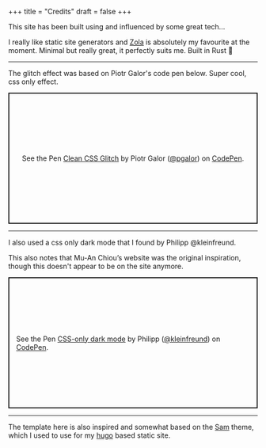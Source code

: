 +++
title = "Credits"
draft = false
+++

This site has been built using and influenced by some great tech...

I really like static site generators and [Zola](https://www.getzola.org/) is absolutely my favourite at the moment. Minimal but really great, it perfectly suits me. Built in Rust 🤘

___

The glitch effect was based on Piotr Galor's code pen below. Super cool, css only effect.

<p class="codepen" data-height="265" data-theme-id="dark" data-default-tab="css,result" data-user="pgalor" data-slug-hash="OeRWJQ" style="height: 265px; box-sizing: border-box; display: flex; align-items: center; justify-content: center; border: 2px solid; margin: 1em 0; padding: 1em;" data-pen-title="Clean CSS Glitch">
  <span>See the Pen <a href="https://codepen.io/pgalor/pen/OeRWJQ">
  Clean CSS Glitch</a> by Piotr Galor (<a href="https://codepen.io/pgalor">@pgalor</a>)
  on <a href="https://codepen.io">CodePen</a>.</span>
</p>
<script async src="https://cpwebassets.codepen.io/assets/embed/ei.js"></script>

___

I also used a css only dark mode that I found by Philipp @kleinfreund.

This also notes that Mu-An Chiou’s website was the original inspiration, though this doesn't appear to be on the site anymore.

<p class="codepen" data-height="265" data-theme-id="dark" data-default-tab="css,result" data-user="kleinfreund" data-slug-hash="bJwqpB" style="height: 265px; box-sizing: border-box; display: flex; align-items: center; justify-content: center; border: 2px solid; margin: 1em 0; padding: 1em;" data-pen-title="CSS-only dark mode">
  <span>See the Pen <a href="https://codepen.io/kleinfreund/pen/bJwqpB">
  CSS-only dark mode</a> by Philipp (<a href="https://codepen.io/kleinfreund">@kleinfreund</a>)
  on <a href="https://codepen.io">CodePen</a>.</span>
</p>
<script async src="https://cpwebassets.codepen.io/assets/embed/ei.js"></script>

___

The template here is also inspired and somewhat based on the [Sam](https://github.com/victoriadrake/hugo-theme-sam) theme, which I used to use for my [hugo](https://gohugo.io/) based static site.